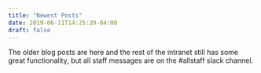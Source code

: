 ```yaml
---
title: "Newest Posts"
date: 2019-06-11T14:25:39-04:00
draft: false
---
```

	

The older blog posts are here and the rest of the intranet still has some great functionality, but all staff messages are on the #allstaff slack channel.

